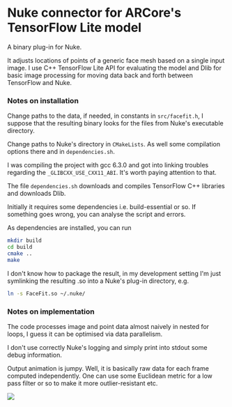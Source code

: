 # Nuke connector for ARCore's TensorFlow Lite model

A binary plug-in for Nuke.

It adjusts locations of points of a generic face mesh based on a single input image. I use C++ TensorFlow Lite API for evaluating the model and Dlib for basic image processing for moving data back and forth between TensorFlow and Nuke.

### Notes on installation
Change paths to the data, if needed, in constants in ```src/facefit.h```, I suppose that the resulting binary looks for the files from Nuke's executable directory.

Change paths to Nuke's directory in ```CMakeLists```. As well some compilation options there and in ```dependencies.sh```.

I was compiling the project with gcc 6.3.0 and got into linking troubles regarding the ```_GLIBCXX_USE_CXX11_ABI```. It's worth paying attention to that.

The file ```dependencies.sh``` downloads and compiles TensorFlow C++ libraries and downloads Dlib.

Initially it requires some dependencies i.e. build-essential or so. If something goes wrong, you can analyse the script and errors.

As dependencies are installed, you can run
```sh
mkdir build
cd build
cmake ..
make
```

I don't know how to package the result, in my development setting I'm just symlinking the resulting .so into a Nuke's plug-in directory, e.g.

```sh
ln -s FaceFit.so ~/.nuke/
```

### Notes on implementation
The code processes image and point data almost naively in nested for loops, I guess it can be optimised via data parallelism.

I don't use correctly Nuke's logging and simply print into stdout some debug information.

Output animation is jumpy. Well, it is basically raw data for each frame computed independently. One can use some Euclidean metric for a low pass filter or so to make it more outlier-resistant etc.

![](http://mishurov.co.uk/images/github/facefit/jacob.png "")
